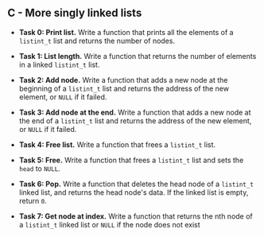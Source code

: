 ## C - More singly linked lists

- **Task 0: Print list.** Write a function that prints all the elements of a `listint_t` list and returns the number of nodes.

- **Task 1: List length.** Write a function that returns the number of elements in a linked `listint_t` list.

- **Task 2: Add node.** Write a function that adds a new node at the beginning of a `listint_t` list and returns the address of the new element, or `NULL` if it failed.

- **Task 3: Add node at the end.** Write a function that adds a new node at the end of a `listint_t` list and returns the address of the new element, or `NULL` if it failed.

- **Task 4: Free list.** Write a function that frees a `listint_t` list.

- **Task 5: Free.** Write a function that frees a `listint_t` list and sets the `head` to `NULL`.

- **Task 6: Pop.** Write a function that deletes the head node of a `listint_t` linked list, and returns the head node's data. If the linked list is empty, return `0`.

- **Task 7: Get node at index.** Write a function that returns the nth node of a `listint_t` linked list or `NULL` if the node does not exist
